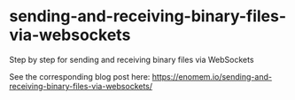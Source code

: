 # sending-and-receiving-binary-files-via-websockets
Step by step for sending and receiving binary files via WebSockets

See the corresponding blog post here: https://enomem.io/sending-and-receiving-binary-files-via-websockets/
